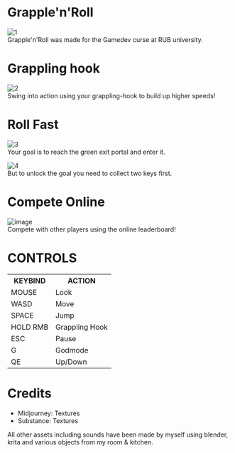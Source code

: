 # Grapple'n'Roll
![1](https://github.com/Umbrason/Grapple-n-Roll/assets/45980080/c6f17df4-6f45-480f-bced-85feece18bb7)<br>
Grapple'n'Roll was made for the Gamedev curse at RUB university.

# Grappling hook
![2](https://github.com/Umbrason/Grapple-n-Roll/assets/45980080/6f52caba-7fed-4a6a-bb4b-76f2f6b6d890)<br>
Swing into action using your grappling-hook to build up higher speeds!

# Roll Fast
![3](https://github.com/Umbrason/Grapple-n-Roll/assets/45980080/4f69b29d-8b0c-4463-a7c0-3aa58daa2763)<br>
Your goal is to reach the green exit portal and enter it.

![4](https://github.com/Umbrason/Grapple-n-Roll/assets/45980080/bc14ed34-aed8-4bf2-b7f9-b5d882fd0cc9)<br>
But to unlock the goal you need to collect two keys first.

# Compete Online
![image](https://github.com/Umbrason/Grapple-n-Roll/assets/45980080/98daee7b-411f-4910-97fb-370f413cc4bd)<br>
Compete with other players using the online leaderboard!

# CONTROLS
<table>
  <tr>
    <th>KEYBIND</th> 
    <th>ACTION</th>
  </tr>
  <tr>
    <td>MOUSE</td> 
    <td>Look</td>
  </tr>
  <tr>
    <td>WASD</td> 
    <td>Move</td>
  </tr>
  <tr>
    <td>SPACE</td>
    <td>Jump</td>
  </tr>
  <tr>
    <td>HOLD RMB</td>
    <td>Grappling Hook</td>
  </tr>  
  <tr>
    <td>ESC</td>
    <td>Pause</td>
  </tr>
  <tr>  
    <td>G</td>
    <td>Godmode</td>
  </tr>  
  <tr>  
    <td>QE</td>
    <td>Up/Down</td>
  </tr>  
</table>

# Credits
- Midjourney: Textures
- Substance: Textures <br>

All other assets including sounds have been made by myself using blender, krita and various objects from my room & kitchen.
